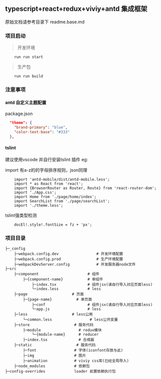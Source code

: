 ## typescript+react+redux+viviy+antd 集成框架

原始文档请参考目录下 readme.base.md


### 项目启动

> 开发环境

```
    run run start
```
> 生产包

```
    run run build
```

### 注意事项

#### antd 自定义主题配置
package.json
```json
  "theme": {
    "brand-primary": "blue",
    "color-text-base": "#333"
  },
```

#### tslint

建议使用vscode 并自行安装tslint 插件
eg:

import 有a-z的的字母排序规则，json同理
```tsx
    import 'antd-mobile/dist/antd-mobile.less'; 
    import * as React from 'react';
    import {BrowserRouter as Router, Route} from 'react-router-dom';
    import './App.css';
    import Home from './page/home/index';
    import SearchList from './page/searchList';
    import './theme.less';
```

tslint强类型检测

```tsx
    docEl!.style!.fontSize = fz + 'px';  
```

### 项目目录

```
├─_config
    ├─webpack.config.dev                 # 开发环境配置
    ├─webpack.config.prod                # 生产环境配置
    ├─webpackDevServer.config            # 开发服务器node文件
├─src
    ├─component                      # 组件
        ├─{component-name}           # 单组件
            ├─index.tsx              # 组件jsx(请自行导入对应页面less)
            └─index.less             # less
    ├─page                    # 页面
        ├─{page-name}           # 单页面
            ├─conf                   # 组件jsx(请自行导入对应页面less)
            └─app.js                 # less
    ├─less                    # less公用
        └─common.less                 # less公共变量
    ├─store                    # 服务代码
        ├─module                 # redux模块
            └─{module-name}      # reducer
        ├─index.tsx              # 合成器
    ├─static                    # 服务代码
        ├─font                 # 字体(iconfont存放与此)
        ├─img                  # 图片
        ├─animation            # viviy css库(已经全局导入)
    ├─node_modules             # 依赖包
├─config-overrides             loader 前置依赖执行包